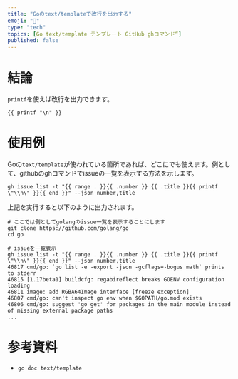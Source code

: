 ```yaml
---
title: "Goのtext/templateで改行を出力する"
emoji: "🌟"
type: "tech"
topics: [Go text/template テンプレート GitHub ghコマンド“]
published: false
---
```

# 結論

`printf`を使えば改行を出力できます。

```
{{ printf "\n" }}
```

# 使用例

Goの`text/template`が使われている箇所であれば、どこにでも使えます。例として、githubのghコマンドでissueの一覧を表示する方法を示します。

```console
gh issue list -t "{{ range . }}{{ .number }} {{ .title }}{{ printf \"\\n\" }}{{ end }}" --json number,title
```

上記を実行すると以下のように出力されます。

```console
# ここでは例としてgolangのissue一覧を表示することにします
git clone https://github.com/golang/go
cd go

# issueを一覧表示
gh issue list -t "{{ range . }}{{ .number }} {{ .title }}{{ printf \"\\n\" }}{{ end }}" --json number,title
46817 cmd/go: `go list -e -export -json -gcflags=-bogus math` prints to stderr
46815 [1.17beta1] buildcfg: regabireflect breaks GOENV configuration loading
46811 image: add RGBA64Image interface [freeze exception]
46807 cmd/go: can't inspect go env when $GOPATH/go.mod exists
46806 cmd/go: suggest 'go get' for packages in the main module instead of missing external package paths
...
```

# 参考資料

- `go doc text/template`
